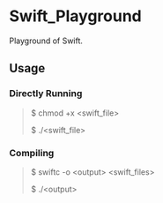 # Swift_Playground
Playground of Swift.

## Usage

### Directly Running

> $ chmod +x \<swift_file\>
>
> $ ./\<swift_file\>

### Compiling

> $ swiftc -o \<output\> \<swift_files\>
>
> $ ./\<output\>
